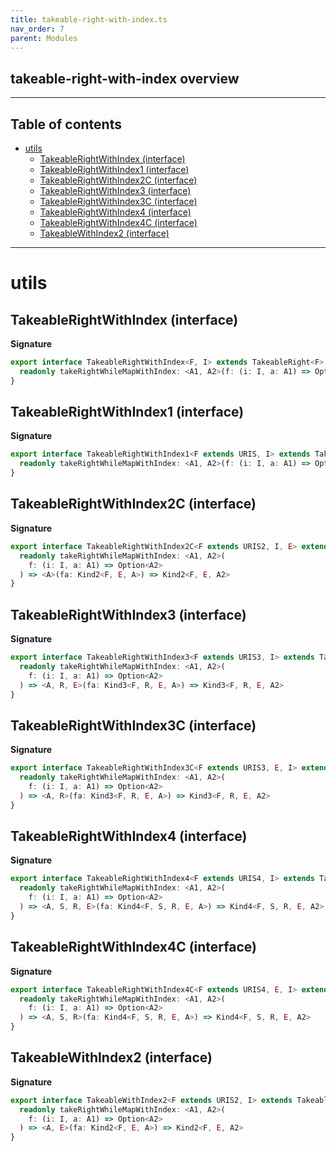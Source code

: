 ```yaml
---
title: takeable-right-with-index.ts
nav_order: 7
parent: Modules
---
```


## takeable-right-with-index overview

---

<h2 class="text-delta">Table of contents</h2>

- [utils](#utils)
  - [TakeableRightWithIndex (interface)](#takeablerightwithindex-interface)
  - [TakeableRightWithIndex1 (interface)](#takeablerightwithindex1-interface)
  - [TakeableRightWithIndex2C (interface)](#takeablerightwithindex2c-interface)
  - [TakeableRightWithIndex3 (interface)](#takeablerightwithindex3-interface)
  - [TakeableRightWithIndex3C (interface)](#takeablerightwithindex3c-interface)
  - [TakeableRightWithIndex4 (interface)](#takeablerightwithindex4-interface)
  - [TakeableRightWithIndex4C (interface)](#takeablerightwithindex4c-interface)
  - [TakeableWithIndex2 (interface)](#takeablewithindex2-interface)

---

# utils

## TakeableRightWithIndex (interface)

**Signature**

```ts
export interface TakeableRightWithIndex<F, I> extends TakeableRight<F> {
  readonly takeRightWhileMapWithIndex: <A1, A2>(f: (i: I, a: A1) => Option<A2>) => (fa: HKT<F, A1>) => HKT<F, A2>
}
```

## TakeableRightWithIndex1 (interface)

**Signature**

```ts
export interface TakeableRightWithIndex1<F extends URIS, I> extends TakeableRight1<F> {
  readonly takeRightWhileMapWithIndex: <A1, A2>(f: (i: I, a: A1) => Option<A2>) => (fa: Kind<F, A1>) => Kind<F, A2>
}
```

## TakeableRightWithIndex2C (interface)

**Signature**

```ts
export interface TakeableRightWithIndex2C<F extends URIS2, I, E> extends TakeableRight2C<F, E> {
  readonly takeRightWhileMapWithIndex: <A1, A2>(
    f: (i: I, a: A1) => Option<A2>
  ) => <A>(fa: Kind2<F, E, A>) => Kind2<F, E, A2>
}
```

## TakeableRightWithIndex3 (interface)

**Signature**

```ts
export interface TakeableRightWithIndex3<F extends URIS3, I> extends TakeableRight3<F> {
  readonly takeRightWhileMapWithIndex: <A1, A2>(
    f: (i: I, a: A1) => Option<A2>
  ) => <A, R, E>(fa: Kind3<F, R, E, A>) => Kind3<F, R, E, A2>
}
```

## TakeableRightWithIndex3C (interface)

**Signature**

```ts
export interface TakeableRightWithIndex3C<F extends URIS3, E, I> extends TakeableRight3C<F, E> {
  readonly takeRightWhileMapWithIndex: <A1, A2>(
    f: (i: I, a: A1) => Option<A2>
  ) => <A, R>(fa: Kind3<F, R, E, A>) => Kind3<F, R, E, A2>
}
```

## TakeableRightWithIndex4 (interface)

**Signature**

```ts
export interface TakeableRightWithIndex4<F extends URIS4, I> extends TakeableRight4<F> {
  readonly takeRightWhileMapWithIndex: <A1, A2>(
    f: (i: I, a: A1) => Option<A2>
  ) => <A, S, R, E>(fa: Kind4<F, S, R, E, A>) => Kind4<F, S, R, E, A2>
}
```

## TakeableRightWithIndex4C (interface)

**Signature**

```ts
export interface TakeableRightWithIndex4C<F extends URIS4, E, I> extends TakeableRight4C<F, E> {
  readonly takeRightWhileMapWithIndex: <A1, A2>(
    f: (i: I, a: A1) => Option<A2>
  ) => <A, S, R>(fa: Kind4<F, S, R, E, A>) => Kind4<F, S, R, E, A2>
}
```

## TakeableWithIndex2 (interface)

**Signature**

```ts
export interface TakeableWithIndex2<F extends URIS2, I> extends TakeableRight2<F> {
  readonly takeRightWhileMapWithIndex: <A1, A2>(
    f: (i: I, a: A1) => Option<A2>
  ) => <A, E>(fa: Kind2<F, E, A>) => Kind2<F, E, A2>
}
```
